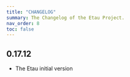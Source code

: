 ```yaml
---
title: "CHANGELOG"
summary: The Changelog of the Etau Project.
nav_order: 8
toc: false
---
```

## 0.17.12

- The Etau initial version

